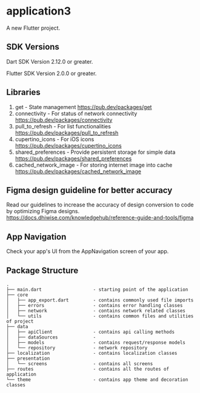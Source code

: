 # application3

A new Flutter project.

## SDK Versions

Dart SDK Version 2.12.0 or greater.

Flutter SDK Version 2.0.0 or greater.

## Libraries


1. get - State management
https://pub.dev/packages/get
2. connectivity - For status of network connectivity
https://pub.dev/packages/connectivity
3. pull_to_refresh - For list functionalities
https://pub.dev/packages/pull_to_refresh
4. cupertino_icons - For iOS icons
https://pub.dev/packages/cupertino_icons
5. shared_preferences - Provide persistent storage for simple data
https://pub.dev/packages/shared_preferences
6. cached_network_image - For storing internet image into cache
https://pub.dev/packages/cached_network_image

## Figma design guideline for better accuracy

Read our guidelines to increase the accuracy of design conversion to code by optimizing Figma designs.
https://docs.dhiwise.com/knowledgehub/reference-guide-and-tools/figma

## App Navigation

Check your app's UI from the AppNavigation screen of your app.

## Package Structure

```
.
├── main.dart                   - starting point of the application
├── core
│   ├── app_export.dart         - contains commonly used file imports 
│   ├── errors                  - contains error handling classes                  
│   ├── network                 - contains network related classes
│   └── utils                   - contains common files and utilities of project
├── data
│   ├── apiClient               - contains api calling methods
│   ├── dataSources             -     
│   ├── models                  - contains request/response models 
│   └── repository              - network repository
├── localization                - contains localization classes
├── presentation               
│   └── screens                 - contains all screens
├── routes                      - contains all the routes of application
└── theme                       - contains app theme and decoration classes
```
